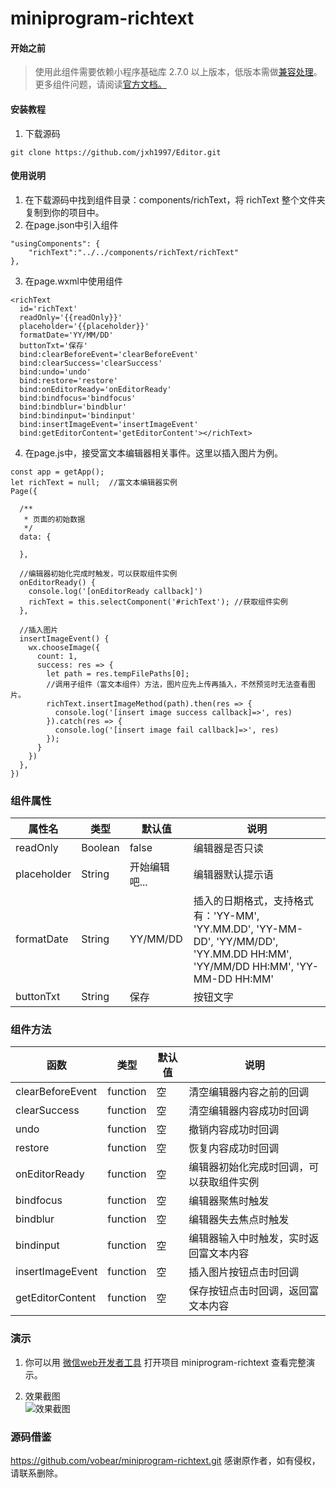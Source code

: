 # miniprogram-richtext

#### 开始之前
>使用此组件需要依赖小程序基础库 2.7.0 以上版本，低版本需做[兼容处理](https://developers.weixin.qq.com/miniprogram/dev/framework/compatibility.html)。
>更多组件问题，请阅读[官方文档。](https://developers.weixin.qq.com/miniprogram/dev/framework/custom-component/)

#### 安装教程

1.  下载源码

```
git clone https://github.com/jxh1997/Editor.git
```


#### 使用说明

1.  在下载源码中找到组件目录：components/richText，将 richText 整个文件夹复制到你的项目中。
2.  在page.json中引入组件

```
"usingComponents": {
    "richText":"../../components/richText/richText"
},
```
3.  在page.wxml中使用组件

```
<richText 
  id='richText' 
  readOnly='{{readOnly}}'
  placeholder='{{placeholder}}' 
  formatDate='YY/MM/DD'
  buttonTxt='保存'
  bind:clearBeforeEvent='clearBeforeEvent'
  bind:clearSuccess='clearSuccess'
  bind:undo='undo'
  bind:restore='restore'
  bind:onEditorReady='onEditorReady' 
  bind:bindfocus='bindfocus' 
  bind:bindblur='bindblur' 
  bind:bindinput='bindinput' 
  bind:insertImageEvent='insertImageEvent' 
  bind:getEditorContent='getEditorContent'></richText>
```
4.   在page.js中，接受富文本编辑器相关事件。这里以插入图片为例。

```
const app = getApp();
let richText = null;  //富文本编辑器实例
Page({

  /**
   * 页面的初始数据
   */
  data: {
    
  },

  //编辑器初始化完成时触发，可以获取组件实例
  onEditorReady() {
    console.log('[onEditorReady callback]')
    richText = this.selectComponent('#richText'); //获取组件实例
  },

  //插入图片
  insertImageEvent() {
    wx.chooseImage({
      count: 1,
      success: res => {
        let path = res.tempFilePaths[0];
        //调用子组件（富文本组件）方法，图片应先上传再插入，不然预览时无法查看图片。
        richText.insertImageMethod(path).then(res => {
          console.log('[insert image success callback]=>', res)
        }).catch(res => {
          console.log('[insert image fail callback]=>', res)
        });
      }
    })
  },
})
```

### 组件属性
| 属性名         | 类型      | 默认值      | 说明       |
|-------------|---------|----------|----------|
| readOnly    | Boolean | false         | 编辑器是否只读  |
| placeholder | String  | 开始编辑吧...  | 编辑器默认提示语 |
| formatDate  | String  | YY/MM/DD      | 插入的日期格式，支持格式有：'YY-MM', 'YY.MM.DD', 'YY-MM-DD', 'YY/MM/DD', 'YY.MM.DD HH:MM', 'YY/MM/DD HH:MM', 'YY-MM-DD HH:MM'  |
| buttonTxt   | String  | 保存       | 按钮文字     |


### 组件方法
| 函数               | 类型       | 默认值 | 说明                   |
|------------------|----------|-----|----------------------|
| clearBeforeEvent | function | 空   | 清空编辑器内容之前的回调       |
| clearSuccess     | function | 空   | 清空编辑器内容成功时回调       |
| undo             | function | 空   | 撤销内容成功时回调           |
| restore          | function | 空   | 恢复内容成功时回调             |
| onEditorReady    | function | 空   | 编辑器初始化完成时回调，可以获取组件实例 |
| bindfocus        | function | 空   | 编辑器聚焦时触发             |
| bindblur         | function | 空   | 编辑器失去焦点时触发           |
| bindinput        | function | 空   | 编辑器输入中时触发，实时返回富文本内容            |
| insertImageEvent | function | 空   | 插入图片按钮点击时回调           |
| getEditorContent | function | 空   | 保存按钮点击时回调，返回富文本内容           |

### 演示
1.  你可以用 [微信web开发者工具](https://developers.weixin.qq.com/miniprogram/dev/devtools/download.html) 打开项目 miniprogram-richtext 查看完整演示。

2.  效果截图  
![效果截图](https://images.gitee.com/uploads/images/2020/0515/155231_09025a5b_1486634.png)

### 源码借鉴
https://github.com/vobear/miniprogram-richtext.git
感谢原作者，如有侵权，请联系删除。
